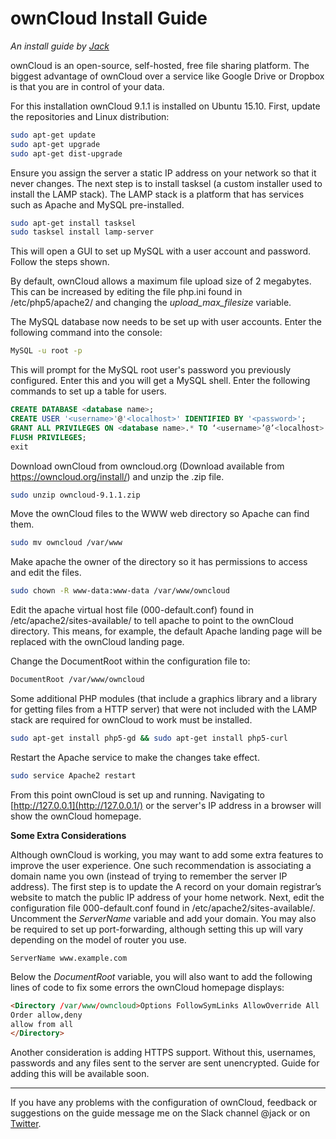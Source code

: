 # ownCloud Install Guide

*An install guide by [Jack](https://wiki.hacksoc.co.uk/user/jack)*

ownCloud is an open-source, self-hosted, free file sharing platform. The biggest advantage of ownCloud over a service like Google Drive or Dropbox is that you are in control of your data.

For this installation ownCloud 9.1.1 is installed on Ubuntu 15.10. First, update the repositories and Linux distribution:

```sh
sudo apt-get update
sudo apt-get upgrade
sudo apt-get dist-upgrade
```

Ensure you assign the server a static IP address on your network so that it never changes. The next step is to install tasksel (a custom installer used to install the LAMP stack). The LAMP stack is a platform that has services such as Apache and MySQL pre-installed.

```sh
sudo apt-get install tasksel
sudo tasksel install lamp-server
```

This will open a GUI to set up MySQL with a user account and password. Follow the steps shown.

By default, ownCloud allows a maximum file upload size of 2 megabytes. This can be increased by editing the file php.ini found in /etc/php5/apache2/ and changing the *upload_max_filesize* variable.

The MySQL database now needs to be set up with user accounts. Enter the following command into the console:

```sh
MySQL -u root -p
```

This will prompt for the MySQL root user's password you previously configured. Enter this and you will get a MySQL shell. Enter the following commands to set up a table for users.

```sql
CREATE DATABASE <database name>;
CREATE USER '<username>'@'<localhost>' IDENTIFIED BY '<password>';
GRANT ALL PRIVILEGES ON <database name>.* TO ‘<username>’@’<localhost>’;
FLUSH PRIVILEGES;
exit
```

Download ownCloud from owncloud.org (Download available from https://owncloud.org/install/) and unzip the .zip file.

```sh
sudo unzip owncloud-9.1.1.zip
```

Move the ownCloud files to the WWW web directory so Apache can find them.

```sh
sudo mv owncloud /var/www
```

Make apache the owner of the directory so it has permissions to access and edit the files.

```sh
sudo chown -R www-data:www-data /var/www/owncloud
```

Edit the apache virtual host file (000-default.conf) found in /etc/apache2/sites-available/ to tell apache to point to the ownCloud directory. This means, for example, the default Apache landing page will be replaced with the ownCloud landing page.

Change the DocumentRoot within the configuration file to:

```sh
DocumentRoot /var/www/owncloud
```

Some additional PHP modules (that include a graphics library and a library for getting files from a HTTP server) that were not included with the LAMP stack are required for ownCloud to work must be installed.

```sh
sudo apt-get install php5-gd && sudo apt-get install php5-curl
```

Restart the Apache service to make the changes take effect.

```sh
sudo service Apache2 restart
```

From this point ownCloud is set up and running. Navigating to [http://127.0.0.1](http://127.0.0.1/) or the server's IP address in a browser will show the ownCloud homepage.

**Some Extra Considerations**

Although ownCloud is working, you may want to add some extra features to improve the user experience. One such recommendation is associating a domain name you own (instead of trying to remember the server IP address). The first step is to update the A record on your domain registrar’s website to match the public IP address of your home network. Next, edit the configuration file 000-default.conf found in /etc/apache2/sites-available/. Uncomment the *ServerName* variable and add your domain. You may also be required to set up port-forwarding, although setting this up will vary depending on the model of router you use.

```
ServerName www.example.com
```

Below the *DocumentRoot* variable, you will also want to add the following lines of code to fix some errors the ownCloud homepage displays:

```html
<Directory /var/www/owncloud>Options FollowSymLinks AllowOverride All
Order allow,deny
allow from all
</Directory>
```

Another consideration is adding HTTPS support. Without this, usernames, passwords and any files sent to the server are sent unencrypted. Guide for adding this will be available soon.

------

If you have any problems with the configuration of ownCloud, feedback or suggestions on the guide message me on the Slack channel @jack or on [Twitter](https://twitter.com/iJackWilson).